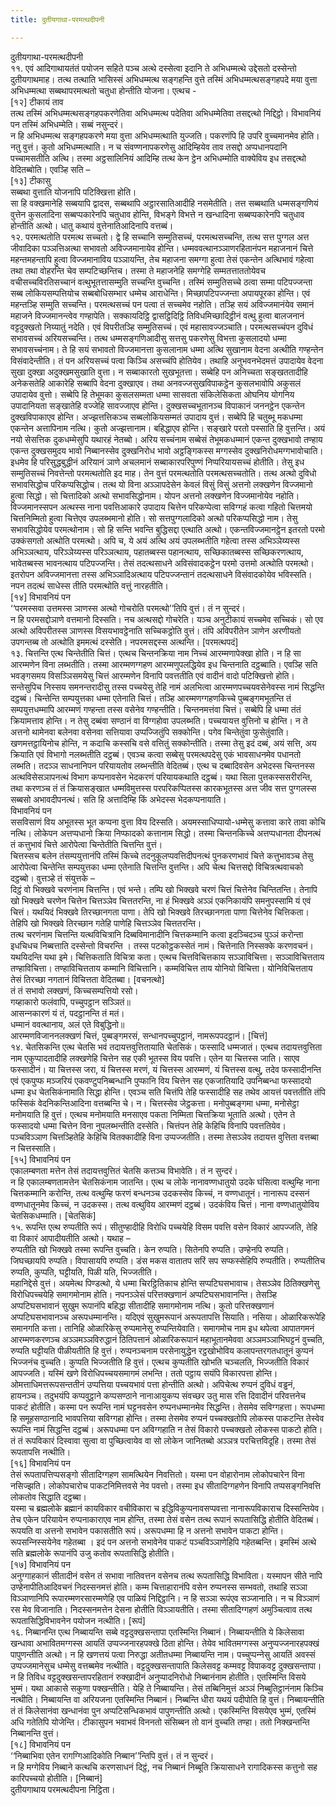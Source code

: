 ```yaml
---
title: दुतीयगाथा-परमत्थदीपनी

---
```

दुतीयगाथा-परमत्थदीपनी  
११. एवं आदिगाथायतंतं पयोजन सहिते पञ्‍च अत्थे दस्सेत्वा इदानि ते अभिधम्मत्थे उद्देसतो दस्सेन्तो दुतीयगाथमाह। तत्थ तत्थाति भासिस्सं अभिधम्मत्थ सङ्गहन्ति वुत्ते तस्मिं अभिधम्मत्थसङ्गहपदे मया वुत्ता अभिधम्मत्था सब्बथापरमत्थतो चतुधा होन्तीति योजना। एत्थच -  
[१२] टीकायं ताव  
तत्थ तस्मिं अभिधम्मत्थसङ्गहपकरणेतिवा अभिधम्मत्थ पदेतिवा अभिधम्मेतिवा तसद्दत्थो निद्दिट्ठो। विभावनियं पन तस्मिं अभिधम्मेति। सब्बं नसुन्दरं।  
न हि अभिधम्मत्थ सङ्गहपकरणे मया वुत्ता अभिधम्मत्थाति युज्‍जति। पकरणंपि हि उपरि वुच्‍चमानमेव होति। नतु वुत्तं। कुतो अभिधम्मत्थाति। न च संवण्णनापकरणेसु आदिम्हियेव ताव तसद्दो अप्पधानपदानि पच्‍चामसतीति अत्थि। तस्मा अट्ठसालिनियं आदिम्हि तत्थ केन ट्ठेन अभिधम्मोति वाक्येविय इध तसद्दत्थो वेदितब्बोति। एवञ्हि सति –  
[१३] टीकासु  
सब्बथा वुत्ताति योजनापि पटिक्खित्ता होति।  
सा हि वक्खमानेहि सब्बयापि द्वादस, सब्बथापि अट्ठारसातिआदीहि नसमेतीति। तत्त सब्बथाति धम्मसङ्गणियं वुत्तेन कुसलादिना सब्बप्पकारेनपि चतुधाव होन्ति, विभङ्गे विभत्ते न खन्धादिना सब्बप्पकारेनपि चतुधाव होन्तीति अत्थो। धातु कथायं वुत्तेनातिआदिनापि वत्तब्बं।  
१२. परमत्थतोति परमत्थ सच्‍चतो। द्वे हि सच्‍चानि सम्मुतिसच्‍चं, परमत्थसच्‍चन्ति, तत्थ सत्त पुग्गल अत्त जीवादिका पञ्‍ञत्तिअत्था सभावतो अविज्‍जमानायेव होन्ति। धम्मववत्थानञ्‍ञाणरहितानंपन महाजनानं चित्ते महन्तमहन्तापि हुत्वा विज्‍जमानाविय पञ्‍ञायन्ति, तेच महाजना समग्गा हुत्वा तेसं एकन्तेन अत्थिभावं गहेत्वा तथा तथा वोहरन्ति चेव सम्पटिच्छन्तिच। तस्मा ते महाजनेहि समग्गेहि सम्मतत्ताततोयेवच वचीसच्‍चविरतिसच्‍चानं वत्थुभूतत्तासम्मुति सच्‍चन्ति वुच्‍चन्ति। तस्मिं सम्मुतिसच्‍चे ठत्वा सम्मा पटिपज्‍जन्ता सब्ब लोकियसम्पत्तियोच सब्बबोधिसम्भार धम्मेच आराधेन्ति। मिच्छापटिपज्‍जन्ता अपायपूरका होन्ति। एवं महन्तञ्हि सम्मुति सच्‍चन्ति। परमत्थसच्‍चं पन पत्वा तं सच्‍चमेव नहोति। तञ्हि सयं अविज्‍जमानंयेव समानं महाजने विज्‍जमानन्त्वेव गण्हापेति। सक्‍कायदिट्ठि द्वासट्ठिदिट्ठि तिविधमिच्छादिट्ठीनं वत्थु हुत्वा बालजनानं वट्टदुक्खतो निय्यातुं नदेति। एवं विपरीतञ्हि सम्मुतिसच्‍चं। एवं महासावज्‍जञ्‍चाति। परमत्थसच्‍चंपन दुविधं सभावसच्‍चं अरियसच्‍चन्ति। तत्थ धम्मसङ्गणिआदीसु सत्तसु पकरणेसु विभत्ता कुसलादयो धम्मा सभावसच्‍चंनाम। ते हि सयं सभावतो विज्‍जमानत्ता कुसलानाम धम्मा अत्थि सुखानाम वेदना अत्थीति गण्हन्तेन विसंवादेन्तीति। तं पन अरियसच्‍चं पत्वा किञ्‍चि असच्‍चंपि होतियेव। तथाहि अनुभवनभेदमत्तं उपादायेव वेदना सुखा दुक्खा अदुक्खमसुखाति वुत्ता। न सब्बाकारतो सुखभूतत्ता। सब्बेहि पन अनिच्‍चता सङ्खततादीहि अनेकसतेहि आकारेहि सब्बापि वेदना दुक्खाएव। तथा अनवज्‍जसुखविपाकट्ठेन कुसलभावोपि अकुसलं उपादायेव वुत्तो। सब्बेपि हि तेभूमका कुसलसम्मता धम्मा सासवता संकिलेसिकता ओघनिय योगनिय उपादानियता सङ्खातेहि वज्‍जेहि सावज्‍जाएव होन्ति। दुक्खसच्‍चभूतानञ्‍च विपाकानं जननट्ठेन एकन्तेन दुक्खविपाकाएव होन्ति। अज्झत्तत्तिकञ्‍च सब्बलोकियसम्मतं उपादाय वुत्तं। सब्बेपि हि चतुब्भू मकधम्मा एकन्तेन अत्तापिनाम नत्थि। कुतो अज्झत्तानाम। बहिद्धाएव होन्ति। सङ्खारे परतो पस्साति हि वुत्तन्ति। अयं नयो सेसत्तिक दुकधम्मेसुपि यथारहं नेतब्बो। अरिय सच्‍चंनाम सब्बेसं तेभूमकधम्मानं एकन्त दुक्खभावो तण्हाय एकन्त दुक्खसमुदय भावो निब्बानस्सेव दुक्खनिरोध भावो अट्ठङ्गिकस्स मग्गस्सेव दुक्खनिरोधमग्गभावोचाति। इधमेव हि परिसुद्धबुद्धीनं अरियानं ञाणे अचलमानं सब्बाकारपरिपुण्णं निप्परियायसच्‍चं होतीति। तेसु इध सम्मुतिसच्‍चं निवत्तेन्तो परमत्थतोति इद माह। तेन वुत्तं परमत्थतोति परमत्थसच्‍चतोति। तत्थ अत्थो दुविधो सभावसिद्धोच परिकप्पसिद्धोच। तत्थ यो विना अञ्‍ञापदेसेन केवलं विसुं विसुं अत्तनो लक्खणेन विज्‍जमानो हुत्वा सिद्धो। सो चित्तादिको अत्थो सभावसिद्धोनाम। योपन अत्तनो लक्खणेन विज्‍जमानोयेव नहोति। विज्‍जमानस्सपन अत्थस्स नाना पवत्तिआकारे उपादाय चित्तेन परिकप्पेत्वा सविग्गहं कत्वा गहितो चित्तमयो चित्तनिम्मितो हुत्वा चित्तेएव उपलब्भमानो होति। सो सत्तपुग्गलादिको अत्थो परिकप्पसिद्धो नाम। तेसु सभावसिद्धोयेव परमत्थोनाम। सो हि सन्ति भवन्ति बुद्धिसद्दा एत्थाति अत्थो। एकन्तविज्‍जमानट्ठेन इतरतो परमो उक्‍कंसगतो अत्थोति परमत्थो। अपि च, ये अयं अत्थि अयं उपलब्भतीति गहेत्वा तस्स अभिञ्‍ञेय्यस्स अभिञ्‍ञत्थाय, परिञ्‍ञेय्यस्स परिञ्‍ञत्थाय, पहातब्बस्स पहानत्थाय, सच्छिकातब्बस्स सच्छिकरणत्थाय, भावेतब्बस्स भावनत्थाय पटिपज्‍जन्ति। तेसं तदत्थसाधने अविसंवादकट्ठेन परमो उत्तमो अत्थोति परमत्थो। इतरोपन अविज्‍जमानत्ता तस्स अभिञ्‍ञादिअत्थाय पटिपज्‍जन्तानं तदत्थसाधने विसंवादकोयेव भविस्सति। नपन तदत्थं साधेस्स तीति परमत्थोति वत्तुं नारहतीति।  
[१४] विभावनियं पन  
‘‘परमस्सवा उत्तमस्स ञाणस्स अत्थो गोचरोति परमत्थो’’तिपि वुत्तं। तं न सुन्दरं।  
न हि परमसद्दोञाणे वत्तमानो दिस्सति। नच अत्थसद्दो गोचरेति। यञ्‍च अनुटीकायं सच्‍चमेव सच्‍चिकं। सो एव अत्थो अविपरीतस्स ञाणस्स विसयभावट्ठेनाति सच्‍चिकट्ठोति वुत्तं। तंपि अविपरीतेन ञाणेन अरणीयतो उपगन्तब्ब तो अत्थोति इममत्थं दस्सेति। नपरमसद्दस्स अत्थन्ति। [परमत्थपदं]  
१३. चित्तन्ति एत्थ चिन्तेतीति चित्तं। एत्थच चिन्तनक्रिया नाम निच्‍चं आरम्मणापेक्खा होति। न हि सा आरम्मणेन विना लब्भतीति। तस्मा आरम्मणग्गहण आरम्मणुपलद्धियेव इध चिन्तनाति दट्ठब्बाति। एवञ्हि सति भवङ्गसमय विसञ्‍ञिसमयेसु चित्तं आरम्मणेन विनापि पवत्ततीति एवं वादीनं वादो पटिक्खित्तो होति। सन्तेसुपिच निस्सय समनन्तरादीसु तस्स पच्‍चयेसु तेहि नामं अलभित्वा आरम्मणपच्‍चयवसेनेवस्स नामं सिद्धन्ति दट्ठब्बं। चिन्तेन्ति सम्पयुत्तका धम्मा एतेनाति चित्तं। तञ्हि आरम्मणग्गहणकिच्‍चे पुब्बङ्गमभूतन्ति तं सम्पयुत्तधम्मापि आरम्मणं गण्हन्ता तस्स वसेनेव गण्हन्तीति। चिन्तनमत्तंवा चित्तं। सब्बेपि हि धम्मा तंतं क्रियामत्ताव होन्ति। न तेसु दब्बंवा सण्ठानं वा विग्गहोवा उपलब्भति। पच्‍चयायत्त वुत्तिनो च होन्ति। न ते अत्तनो थामेनवा बलेनवा वसेनवा सत्तियावा उप्पज्‍जितुंपि सक्‍कोन्ति। पगेव चिन्तेतुंवा फुसेतुंवाति। खणमत्तट्ठायिनोच होन्ति, न कदाचि कस्सचि वसे वत्तितुं सक्‍कोन्तीति। तस्मा तेसु इदं दब्बं, अयं सत्ति, अय क्रियाति एवं विभागो नलब्भतीति दट्ठब्बं। एवञ्‍च कत्वा सब्बेसु परमत्थपदेसु एकं भावसाधनमेव पधानतो लब्भति। तदञ्‍ञ साधनानिपन परियायतोव लब्भन्तीति वेदितब्बं। एत्थ च दब्बादिवसेन अभेदस्स चिन्तनस्स अत्थविसेसञापनत्थं विभाग कप्पनावसेन भेदकरणं परियायकथाति दट्ठब्बं। यथा सिला पुत्तकस्ससरीरन्ति, तथा करणञ्‍च तं तं क्रियासङ्खात धम्मविमुत्तस्स परपरिकप्पितस्स कारकभूतस्स अत्त जीव सत्त पुग्गलस्स सब्बसो अभावदीपनत्थं। सति हि अत्तादिम्हि किं अभेदस्स भेदकप्पनायाति।  
विभावनियं पन  
ससविसाणं विय अभूतस्स भूत कप्पना वुत्ता विय दिस्सति। अयमस्साधिप्पायो-धम्मेसु कत्तावा कारे तावा कोचि नत्थि। लोकेपन अत्तप्पधानो क्रिया निप्फादको कत्तानाम सिद्धो। तस्मा चिन्तनकिच्‍चे अत्तप्पधानता दीपनत्थं तं कत्तुभावं चित्ते आरोपेत्वा चिन्तेतीति चित्तन्ति वुत्तं।  
चित्तस्सच बलेन तंसम्पयुत्तानंपि तस्मिं किच्‍चे तदनुकूलप्पवत्तिदीपनत्थं पुनकरणभावं चित्ते कत्तुभावञ्‍च तेसु आरोपेत्वा चिन्तेन्ति सम्पयुत्तका धम्मा एतेनाति चित्तन्ति वुत्तन्ति। अपि चेत्थ चित्तसद्दो विचित्रत्थवाचको दट्ठब्बो। वुत्तञ्हे तं संयुत्तके –  
दिट्ठं वो भिक्खवे चरणंनाम चित्तन्ति। एवं भन्ते। तम्पि खो भिक्खवे चरणं चित्तं चित्तेनेव चिन्तितन्ति। तेनापि खो भिक्खवे चरणेन चित्तेन चित्तञ्‍ञेव चित्ततरन्ति, ना हं भिक्खवे अञ्‍ञं एकनिकायंपि समनुपस्सामि यं एवं चित्तं। यथयिदं भिक्खवे तिरच्छानगता पाणा। तेपि खो भिक्खवे तिरच्छानगता पाणा चित्तेनेव चित्तिकता। तेहिपि खो भिक्खवे तिरच्छान गतेहि पाणेहि चित्तञ्‍ञेव चित्ततरन्ति।  
तत्थ चरणंनाम चित्तन्ति यत्थविचित्रानि दिब्बविमानादीनि चित्तकम्मानि कत्वा इदञ्‍चिदञ्‍च पुञ्‍ञं करोन्ता इधचिधच निब्बत्ताति दस्सेन्तो विचरन्ति । तस्स पटकोट्ठकस्सेतं नामं। चित्तेनाति निस्सक्‍के करणवचनं। यथयिदन्ति यथा इमे। चित्तिकताति विचित्रा कता। एत्थच चित्तविचित्तकाय सञ्‍ञाविचित्ता। सञ्‍ञाविचित्तताय तण्हाविचित्ता। तण्हाविचित्तताय कम्मानि विचित्तानि। कम्मविचित्त ताय योनियो विचित्ता। योनिविचित्तताय तेसं तिरच्छा नगतानं विचित्तता वेदितब्बा। [वचनत्थो]  
तं तं सभावो लक्खणं, किच्‍चसम्पत्तियो रसो।  
गय्हाकारो फलंवापि, पच्‍चुपट्ठान सञ्‍ञितं॥  
आसन्‍नकारणं यं तं, पदट्ठानन्ति तं मतं।  
धम्मानं ववत्थानाय, अलं एते विबुद्धिनो॥  
आरम्मणविजाननलक्खणं चित्तं, पुब्बङ्गमरसं, सन्धानपच्‍चुपट्ठानं, नामरूपपदट्ठानं। [चित्तं]  
१४. चेतसिकन्ति एत्थ चेतसि भवं तदायत्तवुत्तितायाति चेतसिकं। फस्सादि धम्मजातं। एत्थच तदायत्तवुत्तिता नाम एकुप्पादतादीहि लक्खणेहि चित्तेन सह एकी भूतस्स विय पवत्ति। एतेन या चित्तस्स जाति। साएव फस्सादीनं। या चित्तस्स जरा, यं चित्तस्स मरणं, यं चित्तस्स आरम्मणं, यं चित्तस्स वत्थु, तदेव फस्सादीनन्ति एवं एकपुप्फ मञ्‍जरियं एकवण्टुपनिब्बन्धानि पुप्फानि विय चित्तेन सह एकजातियादि उपनिब्बन्धा फस्सादयो धम्मा इध चेतसिकंनामाति सिद्धा होन्ति। एवञ्‍च सति चित्तंपि तेहि फस्सादीहि सह तथेव आयत्तं पवत्ततीति तंपि फस्सिकं वेदनिकन्तिआदिना वत्तब्बन्ति चे। न। चित्तस्सेव जेट्ठकत्ता। मनोपुब्बङ्गमा धम्मा, मनोसेट्ठा मनोमयाति हि वुत्तं। एत्थच मनोमयाति मनसाएव पकता निम्मिता चित्तक्रिया भूताति अत्थो। एतेन ते फस्सादयो धम्मा चित्तेन विना नुपलब्भन्तीति दस्सेति। चित्तंपन तेहि केहिचि विनापि पवत्ततियेव। पञ्‍चविञ्‍ञाण चित्तञ्हितेहि केहिचि वितक्‍कादीहि विना उप्पज्‍जतीति। तस्मा तेसञ्‍ञेव तदायत्त वुत्तिता वत्तब्बा न चित्तस्साति।  
[१५] विभावनियं पन  
एकालम्बणता मत्तेन तेसं तदायत्तवुत्तितं चेतसि कत्तञ्‍च विभावेति। तं न सुन्दरं।  
न हि एकालम्बणतामत्तेन चेतसिकंनाम जातन्ति। एत्थ च लोके नानावण्णधातुयो उदके घंसित्वा वत्थुम्हि नाना चित्तकम्मानि करोन्ति, तत्थ वत्थुम्हि फरणं बन्धनञ्‍च उदकस्सेव किच्‍चं, न वण्णधातूनं। नानारूप दस्सनं वण्णधातूनमेव किच्‍चं, न उदकस्स। तत्थ वत्थुविय आरम्मणं दट्ठब्बं। उदकंविय चित्तं। नाना वण्णधातुयोविय चेतसिकधम्माति। [चेतसिकं]  
१५. रूपन्ति एत्थ रुप्पतीति रूपं। सीतुण्हादीहि विरोधि पच्‍चयेहि विसम पवत्ति वसेन विकारं आपज्‍जति, तेहि वा विकारं आपादीयतीति अत्थो। यथाह –  
रुप्पतीति खो भिक्खवे तस्मा रूपन्ति वुच्‍चति। केन रुप्पति। सितेनपि रुप्पति। उण्हेनपि रुप्पति। जिघच्छायपि रुप्पति। विपासायपि रुप्पति। डंस मकस वातातप सरिं सप सप्फस्सेहिपि रुप्पतीति। रुप्पतीतिच रुप्पति, कुप्पति, घट्टीयति, पिळी यति, भिज्‍जतीति।  
महानिद्देसे वुत्तं। अयमेत्थ पिण्डत्थो, ये धम्मा चिरट्ठितिकाच होन्ति सप्पटिघसभावाच। तेसञ्‍ञेव ठितिक्खणेसु विरोधिपच्‍चयेहि समागमोनाम होति। नपनञ्‍ञेसं परित्तक्खणानं अप्पटिघसभावानन्ति। तेसञ्हि अप्पटिघसभावानं सुखुम रूपानंपि बहिद्धा सीतादीहि समागमोनाम नत्थि। कुतो परित्तक्खणानं अप्पटिघसभावानञ्‍च अरूपधम्मानन्ति। यदिएवं सुखुमरूपानं अरूपतापत्ति सियाति। नसिया। ओळारिकरूपेहि समानगति कत्ता। तानिहि ओळारिकेसु रुप्पमानेसु रुप्पन्तियेवाति। समागमोच नाम इध थपेत्वा आपातगमनं आरम्मणकरणञ्‍च अञ्‍ञमञ्‍ञविरुद्धानं ठितिपत्तानं ओळारिकरूपानं महाभूतानमेववा अञ्‍ञमञ्‍ञाभिघट्टनं वुच्‍चति, रुप्पति घट्टीयति पीळीयतीति हि वुत्तं। रुप्पनञ्‍चनाम परसेनायुद्धेन रट्ठखोभोविय कलापन्तरगतधातूनं कुप्पनं भिज्‍जनंच वुच्‍चति। कुप्पति भिज्‍जतीति हि वुत्तं। एत्थच कुप्पतीति खोभति चञ्‍चलति, भिज्‍जतीति विकारं आपज्‍जति। यस्मिं खणे विरोधिपच्‍चयसमागमं लभन्ति। ततो पट्ठाय सयंपि विकारपत्ता होन्ति। ओमत्ताधिमत्तरूपसन्ततीनं उप्पत्तिया पच्‍चयभावं पत्ता होन्तीति अत्थो। अपिचेत्थ रुप्पनं दुविधं वड्ढनं, हायनञ्‍च। तदुभयंपि कप्पवुट्ठाने कप्पसण्ठाने नानाआयुकप्प संवच्छर उतु मास रत्ति दिवादीनं परिवत्तनेच पाकटं होतीति। कस्मा पन रूपन्ति नामं घट्टनवसेन रुप्पनधम्मानमेव सिद्धन्ति। तेसमेव सविग्गहत्ता। रूपधम्मा हि समूहसण्ठानादि भावपत्तिया सविग्गहा होन्ति। तस्मा तेसमेव रुप्पनं पच्‍चक्खतोपि लोकस्स पाकटन्ति तेस्वेव रूपन्ति नामं सिद्धन्ति दट्ठब्बं। अरूपधम्मा पन अविग्गहाति न तेसं विकारो पच्‍चक्खतो लोकस्स पाकटो होति। तं तं रूपविकारं दिस्वावा सुत्वा वा पुच्छित्वायेव वा सो लोकेन जानितब्बो अञ्‍ञत्र परचित्तविदूहि। तस्मा तेसं रूपतापत्ति नत्थीति।  
[१६] विभावनियं पन  
तेसं रूपतापत्तिप्पसङ्गो सीतादिग्गहण सामत्थियेन निवत्तितो। यस्मा पन वोहारोनाम लोकोपचारेन विना नसिज्झति। लोकोपचारोच पाकटनिमित्तवसे नेव पवत्तो। तस्मा इध सीतादिग्गहणेन विनापि तप्पसङ्गनिवत्ति लोकतोव सिद्धाति दट्ठब्बा।  
यस्मा च ब्रह्मलोके ब्रह्मानं कायविकार वचीविकारा च इद्धिविकुप्पनावसप्पवत्ता नानारूपविकाराच दिस्सन्तियेव। तेच एकेन परियायेन रुप्पनाकाराएव नाम होन्ति, तस्मा तेसं वसेन तत्थ रूपानं रूपतासिद्धि होतीति वेदितब्बं। रूपयति वा अत्तनो सभावेन पकासतीति रूपं। अरूपधम्मा हि न अत्तनो सभावेन पाकटा होन्ति। रूपसन्‍निस्सयेनेव गहेतब्बा । इदं पन अत्तनो सभावेनेव पाकटं पञ्‍चविञ्‍ञाणेहिपि गहेतब्बन्ति। इमस्मिं अत्थे सति ब्रह्मलोके रूपानंपि उजु कतोव रूपतासिद्धि होतीति।  
[१७] विभावनियं पन  
अनुग्गाहकानं सीतादीनं वसेन तं सभावा नातिवत्तन वसेनच तत्थ रूपतासिद्धि विभाविता। यस्मापन सीते नापि उण्हेनापीतिआदिवचनं निदस्सनमत्तं होति। कम्म चित्ताहारानंपि वसेन रुप्पनस्स सम्भवतो, तथाहि सञ्‍ञा विञ्‍ञाणानिपि रूपारम्मणरसारम्मणेहि एव पाळियं निद्दिट्ठानि। न हि सञ्‍ञा रूपंएव सञ्‍जानाति। न च विञ्‍ञाणं रस मेव विजानाति। निदस्सनमत्तेन देसना होतीति विञ्‍ञायतीति। तस्मा सीतादिग्गहणं अमुञ्‍चित्वाव तत्थ रूपतासिद्धिविभावनेन पयोजन नत्थीति। [रूपं]  
१६. निब्बानन्ति एत्थ निब्बायन्ति सब्बे वट्टदुक्खसन्तापा एतस्मिन्ति निब्बानं। निब्बायन्तीति ये किलेसावा खन्धावा अभावितमग्गस्स आयतिं उप्पज्‍जनारहपक्खे ठिता होन्ति। तेयेव भावितमग्गस्स अनुप्पज्‍जनारहपक्खं पापुणन्तीति अत्थो। न हि खणत्तयं पत्वा निरुद्धा अतीतधम्मा निब्बायन्ति नाम। पच्‍चुप्पन्‍नेसु आयतिं अवस्सं उप्पज्‍जमानेसुच धम्मेसु वत्तब्बमेव नत्थीति। वट्टदुक्खसन्तापाति किलेसवट्ट कम्मवट्ट विपाकवट्ट दुक्खसन्तापा। न हि तिविध वट्टदुक्खसन्तापरहितानं रुक्खादीनं अनुप्पादनिरोधो निब्बानंनाम होतीति। एतस्मिन्ति विसये भुम्मं। यथा आकासे सकुणा पक्खन्तीति। येहि ते निब्बायन्ति। तेसं तब्बिनिमुत्तं अञ्‍ञं निब्बुतिट्ठानंनाम किञ्‍चि नत्थीति। निब्बायन्ति वा अरियजना एतस्मिन्ति निब्बानं। निब्बन्ति धीरा यथयं पदीपोति हि वुत्तं। निब्बायन्तीति तं तं किलेसानंवा खन्धानंवा पुन अप्पटिसन्धिकभावं पापुणन्तीति अत्थो। एकस्मिन्ति विसयेएव भुम्मं, एतस्मिं अधि गतेतिपि योजेन्ति। टीकासुपन भवाभवं विननतो संसिब्बन तो वानं वुच्‍चति तण्हा। ततो निक्खन्तन्ति निब्बानन्ति वुत्तं।  
[१८] विभावनियं पन  
‘‘निब्बाभिवा एतेन रागग्गिआदिकोति निब्बान’’न्तिपि वुत्तं। तं न सुन्दरं।  
न हि मग्गेविय निब्बाने कत्थचि करणसाधनं दिट्ठं, नच निब्बानं निब्बूति क्रियासाधने रागादिकस्स कत्तुनो सह कारिपच्‍चयो होतीति। [निब्बानं]  
दुतीयगाथाय परमत्थदीपना निट्ठिता।  